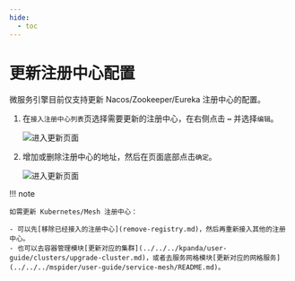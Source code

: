 ```yaml
---
hide:
  - toc
---
```


# 更新注册中心配置

微服务引擎目前仅支持更新 Nacos/Zookeeper/Eureka 注册中心的配置。

1. 在`接入注册中心列表`页选择需要更新的注册中心，在右侧点击 **`⋯`** 并选择`编辑`。

    ![进入更新页面](https://docs.daocloud.io/daocloud-docs-images/docs/skoala/registry/integrated/imgs/update-1.png)

2. 增加或删除注册中心的地址，然后在页面底部点击`确定`。

    ![进入更新页面](https://docs.daocloud.io/daocloud-docs-images/docs/skoala/registry/integrated/imgs/update-2.png)

!!! note

    如需更新 Kubernetes/Mesh 注册中心：

    - 可以先[移除已经接入的注册中心](remove-registry.md)，然后再重新接入其他的注册中心。
    - 也可以去容器管理模块[更新对应的集群](../../../kpanda/user-guide/clusters/upgrade-cluster.md)，或者去服务网格模块[更新对应的网格服务](../../../mspider/user-guide/service-mesh/README.md)。
